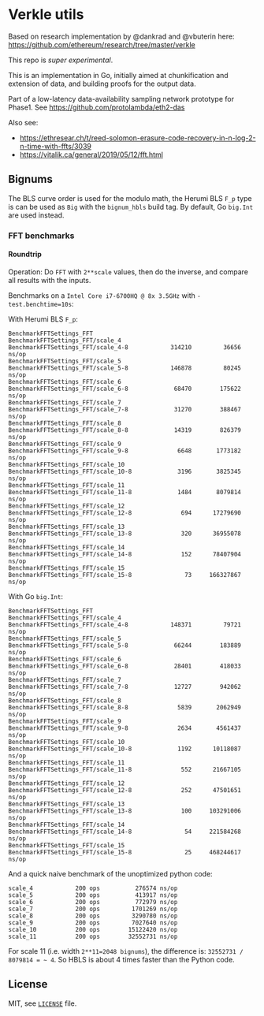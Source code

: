 # Verkle utils

Based on research implementation by @dankrad and @vbuterin here: https://github.com/ethereum/research/tree/master/verkle

This repo is *super experimental*.

This is an implementation in Go, initially aimed at chunkification and extension of data, 
and building proofs for the output data. 

Part of a low-latency data-availability sampling network prototype for Phase1.
See https://github.com/protolambda/eth2-das

Also see:
- https://ethresear.ch/t/reed-solomon-erasure-code-recovery-in-n-log-2-n-time-with-ffts/3039
- https://vitalik.ca/general/2019/05/12/fft.html

## Bignums

The BLS curve order is used for the modulo math, the Herumi BLS `F_p` type is can be used as `Big` with the `bignum_hbls` build tag.
By default, Go `big.Int` are used instead.

### FFT benchmarks

#### Roundtrip

Operation: Do `FFT` with `2**scale` values, then do the inverse, and compare all results with the inputs.

Benchmarks on a `Intel Core i7-6700HQ @ 8x 3.5GHz` with `-test.benchtime=10s`:

With Herumi BLS `F_p`:
```
BenchmarkFFTSettings_FFT
BenchmarkFFTSettings_FFT/scale_4
BenchmarkFFTSettings_FFT/scale_4-8         	  314210	     36656 ns/op
BenchmarkFFTSettings_FFT/scale_5
BenchmarkFFTSettings_FFT/scale_5-8         	  146878	     80245 ns/op
BenchmarkFFTSettings_FFT/scale_6
BenchmarkFFTSettings_FFT/scale_6-8         	   68470	    175622 ns/op
BenchmarkFFTSettings_FFT/scale_7
BenchmarkFFTSettings_FFT/scale_7-8         	   31270	    388467 ns/op
BenchmarkFFTSettings_FFT/scale_8
BenchmarkFFTSettings_FFT/scale_8-8         	   14319	    826379 ns/op
BenchmarkFFTSettings_FFT/scale_9
BenchmarkFFTSettings_FFT/scale_9-8         	    6648	   1773182 ns/op
BenchmarkFFTSettings_FFT/scale_10
BenchmarkFFTSettings_FFT/scale_10-8        	    3196	   3825345 ns/op
BenchmarkFFTSettings_FFT/scale_11
BenchmarkFFTSettings_FFT/scale_11-8        	    1484	   8079814 ns/op
BenchmarkFFTSettings_FFT/scale_12
BenchmarkFFTSettings_FFT/scale_12-8        	     694	  17279690 ns/op
BenchmarkFFTSettings_FFT/scale_13
BenchmarkFFTSettings_FFT/scale_13-8        	     320	  36955078 ns/op
BenchmarkFFTSettings_FFT/scale_14
BenchmarkFFTSettings_FFT/scale_14-8        	     152	  78407904 ns/op
BenchmarkFFTSettings_FFT/scale_15
BenchmarkFFTSettings_FFT/scale_15-8        	      73	 166327867 ns/op
```

With Go `big.Int`:
```
BenchmarkFFTSettings_FFT
BenchmarkFFTSettings_FFT/scale_4
BenchmarkFFTSettings_FFT/scale_4-8         	  148371	     79721 ns/op
BenchmarkFFTSettings_FFT/scale_5
BenchmarkFFTSettings_FFT/scale_5-8         	   66244	    183889 ns/op
BenchmarkFFTSettings_FFT/scale_6
BenchmarkFFTSettings_FFT/scale_6-8         	   28401	    418033 ns/op
BenchmarkFFTSettings_FFT/scale_7
BenchmarkFFTSettings_FFT/scale_7-8         	   12727	    942062 ns/op
BenchmarkFFTSettings_FFT/scale_8
BenchmarkFFTSettings_FFT/scale_8-8         	    5839	   2062949 ns/op
BenchmarkFFTSettings_FFT/scale_9
BenchmarkFFTSettings_FFT/scale_9-8         	    2634	   4561437 ns/op
BenchmarkFFTSettings_FFT/scale_10
BenchmarkFFTSettings_FFT/scale_10-8        	    1192	  10118087 ns/op
BenchmarkFFTSettings_FFT/scale_11
BenchmarkFFTSettings_FFT/scale_11-8        	     552	  21667105 ns/op
BenchmarkFFTSettings_FFT/scale_12
BenchmarkFFTSettings_FFT/scale_12-8        	     252	  47501651 ns/op
BenchmarkFFTSettings_FFT/scale_13
BenchmarkFFTSettings_FFT/scale_13-8        	     100	 103291006 ns/op
BenchmarkFFTSettings_FFT/scale_14
BenchmarkFFTSettings_FFT/scale_14-8        	      54	 221584268 ns/op
BenchmarkFFTSettings_FFT/scale_15
BenchmarkFFTSettings_FFT/scale_15-8        	      25	 468244617 ns/op
```

And a quick naive benchmark of the unoptimized python code:
```
scale_4            200 ops          276574 ns/op
scale_5            200 ops          413917 ns/op
scale_6            200 ops          772979 ns/op
scale_7            200 ops         1701269 ns/op
scale_8            200 ops         3290780 ns/op
scale_9            200 ops         7027640 ns/op
scale_10           200 ops        15122420 ns/op
scale_11           200 ops        32552731 ns/op
``` 

For scale 11 (i.e. width `2**11=2048 bignums`), the difference is: `32552731 / 8079814 = ~ 4`.
So HBLS is about 4 times faster than the Python code. 

## License

MIT, see [`LICENSE`](./LICENSE) file.

